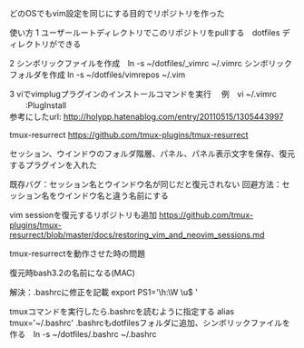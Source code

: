 どのOSでもvim設定を同じにする目的でリポジトリを作った

使い方
1 ユーザールートディレクトリでこのリポジトリをpullする　dotfiles ディレクトリができる

2 シンボリックファイルを作成　ln -s ~/dotfiles/_vimrc ~/.vimrc
  シンボリックフォルダを作成  ln -s ~/dotfiles/vimrepos ~/.vim
  
3 viでvimplugプラグインのインストールコマンドを実行
　例　vi ~/.vimrc 
 　　:PlugInstall   
参考にしたurl: http://holypp.hatenablog.com/entry/20110515/1305443997


tmux-resurrect https://github.com/tmux-plugins/tmux-resurrect

セッション、ウインドウのフォルダ階層、パネル、パネル表示文字を保存、復元するプラグインを入れた

既存バグ：セッション名とウインドウ名が同じだと復元されない
回避方法：セッション名をウインドウ名と違う名前にする

vim sessionを復元するリポジトリも追加 https://github.com/tmux-plugins/tmux-resurrect/blob/master/docs/restoring_vim_and_neovim_sessions.md

tmux-resurrectを動作させた時の問題

復元時bash3.2の名前になる(MAC)

解決：.bashrcに修正を記載 export PS1='\h:\W \u\$ ' 

tmuxコマンドを実行したら.bashrcを読むように指定する alias tmux='~/.bashrc'
.bashrcもdotfilesフォルダに追加、シンボリックファイルを作る　ln -s ~/dotfiles/.bashrc ~/.bashrc
